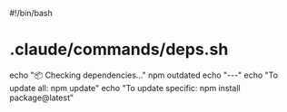#!/bin/bash

# .claude/commands/deps.sh

echo "📦 Checking dependencies..."
npm outdated
echo "---"
echo "To update all: npm update"
echo "To update specific: npm install package@latest"
